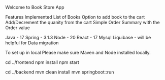 Welcome to Book Store App

Features Implemented
List of Books
Option to add book to the cart
Add/Decrement the quanity from the cart
Simple Order Summary with the Order value


Java - 17
Spring - 3.1.3
Node - 20
React - 17
Mysql
Liquibase - will be helpful for Data migration

To set up in local
Please make sure Maven and Node installed locally.

cd ../frontend
npm install
npm start

cd ../backend
mvn clean install
mvn springboot::run
